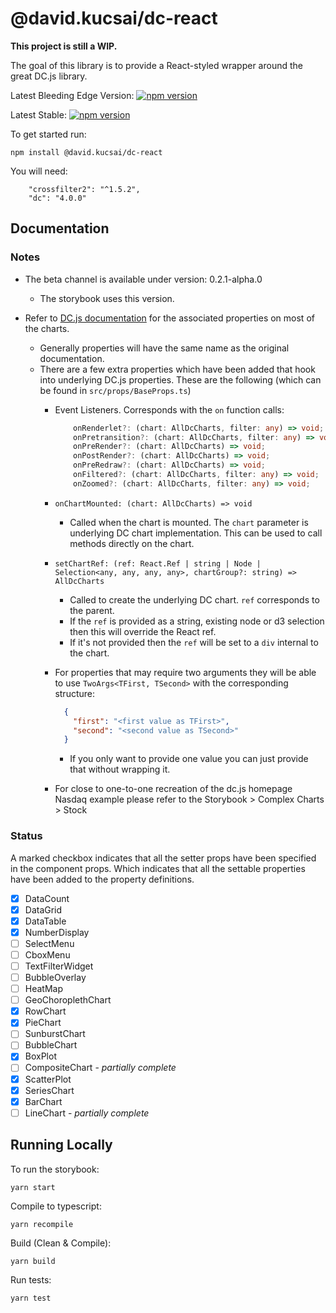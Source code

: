 # @david.kucsai/dc-react

**This project is still a WIP.**

The goal of this library is to provide a React-styled wrapper around the great DC.js library.

Latest Bleeding Edge Version: [![npm version](https://img.shields.io/github/package-json/v/dmk99/dc-react)](https://npmjs.org/package/@david.kucsai/dc-react?activeTab=versions "View this project on npm")

Latest Stable: [![npm version](http://img.shields.io/npm/v/@david.kucsai/dc-react.svg?style=flat)](https://npmjs.org/package/@david.kucsai/dc-react "View this project on npm")


To get started run:

```
npm install @david.kucsai/dc-react
```

You will need:

```
    "crossfilter2": "^1.5.2",
    "dc": "4.0.0"
```

## Documentation

### Notes

- The beta channel is available under version: 0.2.1-alpha.0
    - The storybook uses this version.

- Refer to [DC.js documentation](http://dc-js.github.io/dc.js/docs/html/index.html) for the associated properties on most of the charts.
    - Generally properties will have the same name as the original documentation.
    - There are a few extra properties which have been added that hook into underlying DC.js properties. These are the following (which can be found in `src/props/BaseProps.ts`)
        - Event Listeners. Corresponds with the `on` function calls:
            ```typescript
                onRenderlet?: (chart: AllDcCharts, filter: any) => void;
                onPretransition?: (chart: AllDcCharts, filter: any) => void;
                onPreRender?: (chart: AllDcCharts) => void;
                onPostRender?: (chart: AllDcCharts) => void;
                onPreRedraw?: (chart: AllDcCharts) => void;
                onFiltered?: (chart: AllDcCharts, filter: any) => void;
                onZoomed?: (chart: AllDcCharts, filter: any) => void;
            ```
        
        - `onChartMounted: (chart: AllDcCharts) => void`
            - Called when the chart is mounted. The `chart` parameter is underlying DC chart implementation. This can be used to call methods directly on the chart.
        - `setChartRef: (ref: React.Ref | string | Node | Selection<any, any, any, any>, chartGroup?: string) => AllDcCharts`
            - Called to create the underlying DC chart. `ref` corresponds to the parent.
            - If the `ref` is provided as a string, existing node or d3 selection then this will override the React ref.
            - If it's not provided then the `ref` will be set to a `div` internal to the chart.
        - For properties that may require two arguments they will be able to use `TwoArgs<TFirst, TSecond>` with the corresponding structure: 
        
            ```json
              {
                "first": "<first value as TFirst>",
                "second": "<second value as TSecond>"
              } 
            ```  
          - If you only want to provide one value you can just provide that without wrapping it.
        - For close to one-to-one recreation of the dc.js homepage Nasdaq example please refer to the Storybook > Complex Charts > Stock
        

### Status

A marked checkbox indicates that all the setter props have been specified in the component props.
Which indicates that all the settable properties have been added to the property definitions.

- [x] DataCount
- [x] DataGrid
- [x] DataTable
- [x] NumberDisplay
- [ ] SelectMenu
- [ ] CboxMenu
- [ ] TextFilterWidget
- [ ] BubbleOverlay
- [ ] HeatMap
- [ ] GeoChoroplethChart
- [x] RowChart
- [x] PieChart
- [ ] SunburstChart
- [ ] BubbleChart
- [x] BoxPlot
- [ ] CompositeChart - *partially complete* 
- [x] ScatterPlot
- [x] SeriesChart
- [x] BarChart
- [ ] LineChart - *partially complete*

## Running Locally

To run the storybook:
```
yarn start
```

Compile to typescript: 
```
yarn recompile
```

Build (Clean & Compile):
```
yarn build
```

Run tests:
```
yarn test
```
